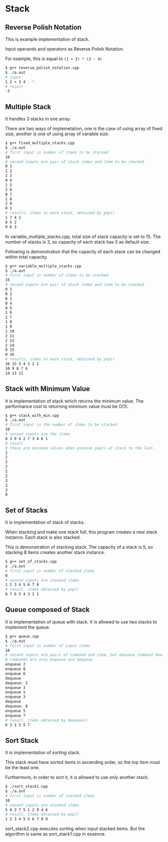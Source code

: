 # Stack

## Reverse Polish Notation

This is example implementation of stack.

Input operands and operators as Reverse Polish Notation.

For example, this is equal to `(1 + 2) * (3 - 4)`

```bash
$ g++ reverse_polish_notation.cpp
$ ./a.out
# input
1 2 + 3 4 - *
# result
-3
```

## Multiple Stack

It handles 3 stacks in one array.

There are two ways of implemetation,
one is the case of using array of fixed size,
another is one of using array of variable size.

```bash
$ g++ fixed_multiple_stacks.cpp
$ ./a.out
# first input is number of items to be stacked
10
# second inputs are pair of stack index and item to be stacked
0 1
1 2
2 3
0 4
1 5
2 6
0 7
1 8
2 9
0 1
# results, items in each stack, obtained by pop()
1 7 4 1
8 5 2
9 6 3
```

In variable_multiple_stacks.cpp, total size of stack capacity is set to 15.
The number of stacks is 3, so capacity of each stack has 5 as default size.

Following is demonstration that the capacity of each stack can be changed within total capacity.

```bash
$ g++ variable_multiple_stacks.cpp
$ ./a.out
# first input is number of items to be stacked
15
# second inputs are pair of stack index and item to be stacked
0 1
0 2
0 3
0 4
0 5
1 6
1 7
1 8
1 9
1 10
2 11
2 13
2 14
0 15
0 16
# results, items in each stack, obtained by pop()
16 15 5 4 3 2 1
10 9 8 7 6
14 13 11
```

## Stack with Minimum Value

It is implementation of stack which returns the minimum value.
The performance cost to returning minimum value must be O(1).

```bash
$ g++ stack_with_min.cpp
$ ./a.out
# first input is the number of items to be stacked
10
# second inputs are the items
8 3 9 4 2 7 3 4 6 1
# result
# these are minimum values when execuse pop() of stack to the last.
1
2
2
2
2
2
3
3
3
8
```

## Set of Stacks

It is implementation of stack of stacks.

When stacking and make one stack full, this program creates a new stack instance.
Each stack is also stacked.

This is demonstration of stacking stack.
The capacity of a stack is 5, so stacking 8 items creates another stack instance.

```bash
$ g++ set_of_stacks.cpp
$ ./a.out
# first input is number of stacked items
8
# second inputs are stacked items
1 2 3 4 5 6 7 8
# result, items obtained by pop()
8 7 6 5 4 3 2 1
```

## Queue composed of Stack

It is implementation of queue with stack.
It is allowed to use two stacks to implement the queue.

```bash
$ g++ queue.cpp
$ ./a.out
# first input is number of input items
10
# second inputs are pairs of command and item, but dequeue command doesn't have paired item
# commands are only enqueue and dequeue
enqueue 2
enqueue 8
enqueue 6
dequeue
dequeue: 2
enqueue 3
enqueue 1
enqueue 3
dequeue
dequeue: 8
enqueue 5
enqueue 7
# result, items obtained by dequeue()
6 3 1 3 5 7
```

## Sort Stack

It is implementation of sorting stack.

This stack must have sorted items in ascending order,
so the top item must be the least one.

Furthermore, in order to sort it, it is allowed to use only another stack.

```bash
$ ./sort_stack1.cpp
$ ./a.out
# first input is number of stacked items
10
# second inputs are stacked items
5 8 3 7 5 1 2 9 4 6
# result, items obtained by pop()
1 2 3 4 5 5 6 7 8 9
```

sort_stack2.cpp executes sorting when input stacked items.
But the algorithm is same as sort_stack1.cpp in essence.
